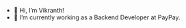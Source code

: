 - 👋 Hi, I’m Vikranth!
- 💞️ I’m currently working as a Backend Developer at PayPay.

<!---
Vikranth-PayPay/Vikranth-PayPay is a ✨ special ✨ repository because its `README.md` (this file) appears on your GitHub profile.
You can click the Preview link to take a look at your changes.
--->
